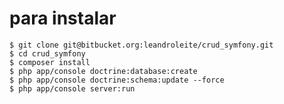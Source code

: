para instalar
========================

    $ git clone git@bitbucket.org:leandroleite/crud_symfony.git
    $ cd crud_symfony
    $ composer install
    $ php app/console doctrine:database:create
    $ php app/console doctrine:schema:update --force
    $ php app/console server:run